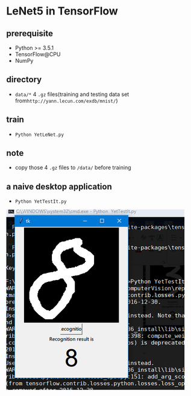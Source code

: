 # LeNet5 in TensorFlow
##  prerequisite
   - Python >= 3.5.1
   - TensorFlow@CPU
   - NumPy

## directory
   - `data/*` 4 `.gz` files(training and testing data set from`http://yann.lecun.com/exdb/mnist/`)

## train
   - `Python YetLeNet.py`

## note
   - copy those 4 `.gz` files to `/data/` before training

## a naive desktop application
   - `Python YetTestIt.py`

![1.png](1.png '1.png')

